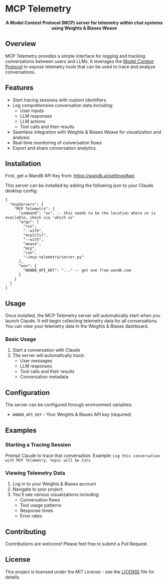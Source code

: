 # MCP Telemetry

<div align="center">

<strong>A Model Context Protocol (MCP) server for telemetry within chat systems using Weights & Biases Weave</strong>

</div>

## Overview

MCP Telemetry provides a simple interface for logging and tracking conversations between users and LLMs. It leverages the [Model Context Protocol](https://modelcontextprotocol.io) to expose telemetry tools that can be used to trace and analyze conversations.

## Features

- Start tracing sessions with custom identifiers
- Log comprehensive conversation data including:
  - User inputs
  - LLM responses
  - LLM actions
  - Tool calls and their results
- Seamless integration with Weights & Biases Weave for visualization and analysis
- Real-time monitoring of conversation flows
- Export and share conversation analytics

## Installation

First, get a WandB API Key from: https://wandb.ai/settings#api

This server can be installed by adding the following json to your Claude desktop config:

```
{
  "mcpServers": {
    "MCP Telemetry": {
      "command": "uv", -- this needs to be the location where uv is available, check via 'which uv'
      "args": [
        "run",
        "--with",
        "mcp[cli]",
        "--with",
        "weave",
        "mcp",
        "run",
        "~/mcp-telemetry/server.py"
      ],
      "env": {
        "WANDB_API_KEY": "..." -- get one from wandb.com
      }
    }
  }
}
```

## Usage

Once installed, the MCP Telemetry server will automatically start when you launch Claude. It will begin collecting telemetry data for all conversations. You can view your telemetry data in the Weights & Biases dashboard.

### Basic Usage

1. Start a conversation with Claude
2. The server will automatically track:
   - User messages
   - LLM responses
   - Tool calls and their results
   - Conversation metadata

## Configuration

The server can be configured through environment variables:

- `WANDB_API_KEY` - Your Weights & Biases API key (required)

## Examples

### Starting a Tracing Session

Prompt Claude to trace that conversation. Example: `Log this conversation with MCP Telemetry, topic will be Cats`

### Viewing Telemetry Data

1. Log in to your Weights & Biases account
2. Navigate to your project
3. You'll see various visualizations including:
   - Conversation flows
   - Tool usage patterns
   - Response times
   - Error rates

## Contributing

Contributions are welcome! Please feel free to submit a Pull Request.

## License

This project is licensed under the MIT License - see the [LICENSE](LICENSE) file for details.
